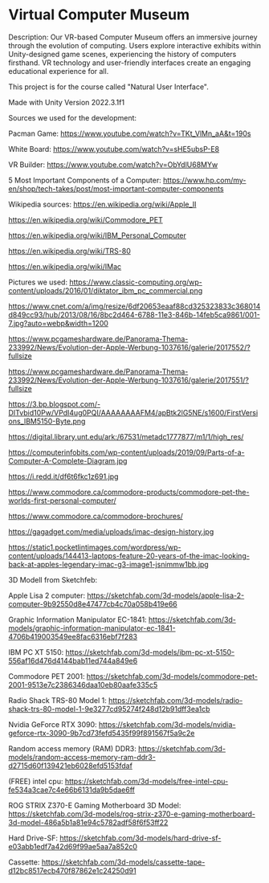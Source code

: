 # Virtual Computer Museum 

Description: Our VR-based Computer Museum offers an immersive journey through the evolution of computing. Users explore interactive exhibits within Unity-designed game scenes, experiencing the history of computers firsthand. VR technology and user-friendly interfaces create an engaging educational experience for all.

This project is for the course called "Natural User Interface".

Made with Unity Version 2022.3.1f1

Sources we used for the development:

Pacman Game: https://www.youtube.com/watch?v=TKt_VlMn_aA&t=190s

White Board: https://www.youtube.com/watch?v=sHE5ubsP-E8

VR Builder: https://www.youtube.com/watch?v=ObYdlU68MYw

5 Most Important Components of a Computer: https://www.hp.com/my-en/shop/tech-takes/post/most-important-computer-components

Wikipedia sources:
https://en.wikipedia.org/wiki/Apple_II

https://en.wikipedia.org/wiki/Commodore_PET

https://en.wikipedia.org/wiki/IBM_Personal_Computer

https://en.wikipedia.org/wiki/TRS-80

https://en.wikipedia.org/wiki/IMac

Pictures we used:
https://www.classic-computing.org/wp-content/uploads/2016/01/diktator_ibm_pc_commercial.png

https://www.cnet.com/a/img/resize/6df20653eaaf88cd325323833c368014d849cc93/hub/2013/08/16/8bc2d464-6788-11e3-846b-14feb5ca9861/001-7.jpg?auto=webp&width=1200

https://www.pcgameshardware.de/Panorama-Thema-233992/News/Evolution-der-Apple-Werbung-1037616/galerie/2017552/?fullsize

https://www.pcgameshardware.de/Panorama-Thema-233992/News/Evolution-der-Apple-Werbung-1037616/galerie/2017551/?fullsize

https://3.bp.blogspot.com/-DITvbid10Pw/VPdI4ug0PQI/AAAAAAAAFM4/apBtk2lG5NE/s1600/FirstVersions_IBM5150-Byte.png

https://digital.library.unt.edu/ark:/67531/metadc1777877/m1/1/high_res/

https://computerinfobits.com/wp-content/uploads/2019/09/Parts-of-a-Computer-A-Complete-Diagram.jpg

https://i.redd.it/df6t6fkc1z691.jpg

https://www.commodore.ca/commodore-products/commodore-pet-the-worlds-first-personal-computer/

https://www.commodore.ca/commodore-brochures/

https://gagadget.com/media/uploads/imac-design-history.jpg

https://static1.pocketlintimages.com/wordpress/wp-content/uploads/144413-laptops-feature-20-years-of-the-imac-looking-back-at-apples-legendary-imac-g3-image1-jsnimmw1bb.jpg

3D Modell from Sketchfeb:

Apple Lisa 2 computer: https://sketchfab.com/3d-models/apple-lisa-2-computer-9b92550d8e47477cb4c70a058b419e66

Graphic Information Manipulator EC-1841: https://sketchfab.com/3d-models/graphic-information-manipulator-ec-1841-4706b419003549ee8fac6316ebf7f283

IBM PC XT 5150: https://sketchfab.com/3d-models/ibm-pc-xt-5150-556af16d476d4144bab11ed744a849e6

Commodore PET 2001: https://sketchfab.com/3d-models/commodore-pet-2001-9513e7c2386346daa10eb80aafe335c5

Radio Shack TRS-80 Model 1: https://sketchfab.com/3d-models/radio-shack-trs-80-model-1-9e3277cd95274f248d12b91dff3ea1cb

Nvidia GeForce RTX 3090: https://sketchfab.com/3d-models/nvidia-geforce-rtx-3090-9b7cd73fefd5435f99f891567f5a9c2e

Random access memory (RAM) DDR3: https://sketchfab.com/3d-models/random-access-memory-ram-ddr3-d2715d60f139421eb6028efd5153fdaf

(FREE) intel cpu: https://sketchfab.com/3d-models/free-intel-cpu-fe534a3cae7c4e66b6131da9b5dae6ff

ROG STRIX Z370-E Gaming Motherboard 3D Model: https://sketchfab.com/3d-models/rog-strix-z370-e-gaming-motherboard-3d-model-486a5b1a81e94c5782adf58f6f53ff22

Hard Drive-SF: https://sketchfab.com/3d-models/hard-drive-sf-e03abb1edf7a42d69f99ae5aa7a852c0

Cassette: https://sketchfab.com/3d-models/cassette-tape-d12bc8517ecb470f87862e1c24250d91


